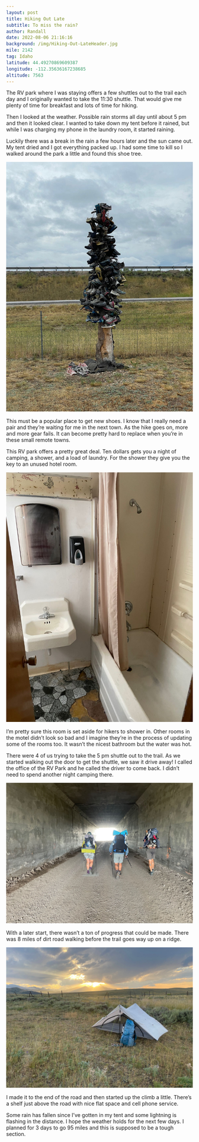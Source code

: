 ```yaml
---
layout: post
title: Hiking Out Late
subtitle: To miss the rain?
author: Randall
date: 2022-08-06 21:16:16
background: /img/Hiking-Out-LateHeader.jpg
mile: 2142
tag: Idaho
latitude: 44.49270869609387
longitude: -112.35636167238685
altitude: 7563
---
```

The RV park where I was staying offers a few shuttles out to the trail each day and I originally wanted to take the 11:30 shuttle. That would give me plenty of time for breakfast and lots of time for hiking.

Then I looked at the weather. Possible rain storms all day until about 5 pm and then it looked clear. I wanted to take down my tent before it rained, but while I was charging my phone in the laundry room, it started raining.

Luckily there was a break in the rain a few hours later and the sun came out. My tent dried and I got everything packed up. I had some time to kill so I walked around the park a little and found this shoe tree.

<img src="/img/Hiking Out Late0.jpg" class="img-fluid">

This must be a popular place to get new shoes. I know that I really need a pair and they’re waiting for me in the next town. As the hike goes on, more and more gear fails. It can become pretty hard to replace when you’re in these small remote towns.

This RV park offers a pretty great deal. Ten dollars gets you a night of camping, a shower, and a load of laundry. For the shower they give you the key to an unused hotel room.

<img src="/img/Hiking Out Late1.jpg" class="img-fluid">

I’m pretty sure this room is set aside for hikers to shower in. Other rooms in the motel didn’t look so bad and I imagine they’re in the process of updating some of the rooms too. It wasn’t the nicest bathroom but the water was hot.

There were 4 of us trying to take the 5 pm shuttle out to the trail. As we started walking out the door to get the shuttle, we saw it drive away! I called the office of the RV Park and he called the driver to come back. I didn’t need to spend another night camping there.

<img src="/img/Hiking Out Late2.jpg" class="img-fluid">

With a later start, there wasn’t a ton of progress that could be made. There was 8 miles of dirt road walking before the trail goes way up on a ridge.

<img src="/img/Hiking Out Late3.jpg" class="img-fluid">

I made it to the end of the road and then started up the climb a little. There’s a shelf just above the road with nice flat space and cell phone service.

Some rain has fallen since I’ve gotten in my tent and some lightning is flashing in the distance. I hope the weather holds for the next few days. I planned for 3 days to go 95 miles and this is supposed to be a tough section.
